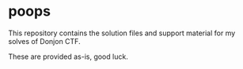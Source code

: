 # poops

This repository contains the solution files and support material for my solves of Donjon CTF.

These are provided as-is, good luck.
